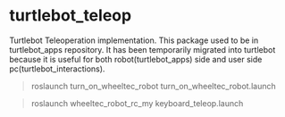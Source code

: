 turtlebot_teleop
================

Turtlebot Teleoperation implementation.
This package used to be in turtlebot_apps repository. It has been temporarily migrated into turtlebot
because it is useful for both robot(turtlebot_apps) side and user side pc(turtlebot_interactions).

> roslaunch turn_on_wheeltec_robot turn_on_wheeltec_robot.launch

> roslaunch wheeltec_robot_rc_my keyboard_teleop.launch
